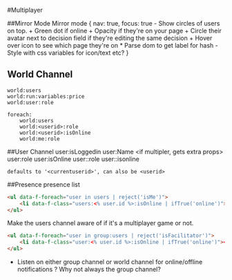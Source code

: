 
#Multiplayer

##Mirror Mode
    Mirror mode {
        nav: true,
        focus: true
            - Show circles of users on top. 
                + Green dot if online
                + Opacity if they're on your page
                + Circle their avatar next to decision field if they're editing the same decision
                + Hover over icon to see which page they're on
                    * Parse dom to get label for hash
                - Style with css variables for icon/text etc?
    }

## World Channel
    world:users
    world:run:variables:price
    world:user:role

    foreach: 
        world:users
        world:<userid>:role
        world:<userid>:isOnline
        world:me:role

##User Channel
    user:isLoggedin
    user:Name
    <if multipler, gets extra props>
    user:role
    user:isOnline
    user:<userid>:role
    user:<userid>:isonline

    defaults to '<currentuserid>', can also be <userid>

##Presence
presence list
```html
<ul data-f-foreach="user in users | reject('isMe')">
    <li data-f-class="users:<% user.id %>:isOnline | ifTrue('online')"><%= user.name %></li>
</ul>
```
Make the users channel aware of if it's a multiplayer game or not.

```html
<ul data-f-foreach="user in group:users | reject('isFacilitator')">
    <li data-f-class="user:<% user.id %>:isOnline | ifTrue('online')"><%= user.name %></li>
</ul>
```

- Listen on either group channel or world channel for online/offline notifications
    ? Why not always the group channel?
